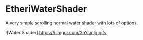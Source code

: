 # EtheriWaterShader
A very simple scrolling normal water shader with lots of options.

![Water Shader] https://i.imgur.com/3hYsmIg.gifv